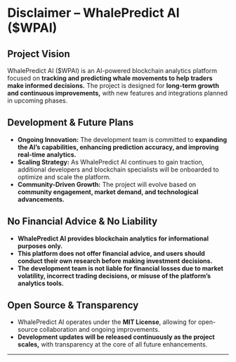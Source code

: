 # Disclaimer – WhalePredict AI ($WPAI)

## Project Vision  

WhalePredict AI ($WPAI) is an AI-powered blockchain analytics platform focused on **tracking and predicting whale movements to help traders make informed decisions.** The project is designed for **long-term growth and continuous improvements,** with new features and integrations planned in upcoming phases.  

## Development & Future Plans  

- **Ongoing Innovation:** The development team is committed to **expanding the AI’s capabilities, enhancing prediction accuracy, and improving real-time analytics.**  
- **Scaling Strategy:** As WhalePredict AI continues to gain traction, additional developers and blockchain specialists will be onboarded to optimize and scale the platform.  
- **Community-Driven Growth:** The project will evolve based on **community engagement, market demand, and technological advancements.**  

## No Financial Advice & No Liability  

- **WhalePredict AI provides blockchain analytics for informational purposes only.**  
- **This platform does not offer financial advice, and users should conduct their own research before making investment decisions.**  
- **The development team is not liable for financial losses due to market volatility, incorrect trading decisions, or misuse of the platform’s analytics tools.**  

## Open Source & Transparency  

- WhalePredict AI operates under the **MIT License**, allowing for open-source collaboration and ongoing improvements.  
- **Development updates will be released continuously as the project scales,** with transparency at the core of all future enhancements.  

---
